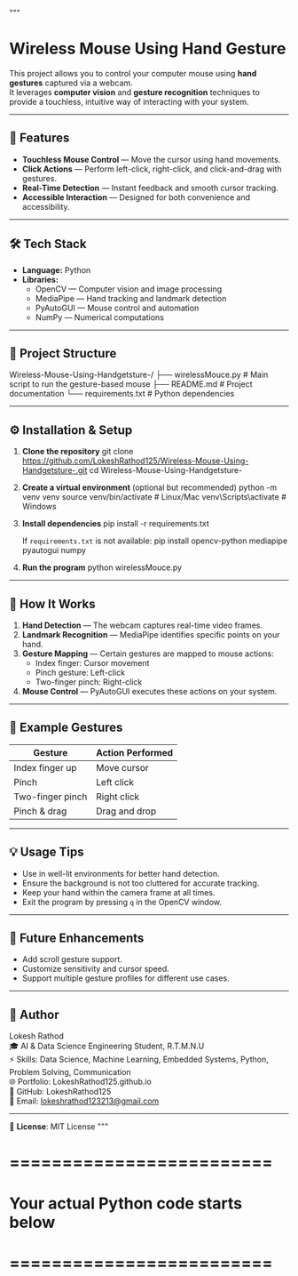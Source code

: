 """
# Wireless Mouse Using Hand Gesture

This project allows you to control your computer mouse using **hand gestures** captured via a webcam.  
It leverages **computer vision** and **gesture recognition** techniques to provide a touchless, intuitive way of interacting with your system.

---

## 🚀 Features

- **Touchless Mouse Control** — Move the cursor using hand movements.
- **Click Actions** — Perform left-click, right-click, and click-and-drag with gestures.
- **Real-Time Detection** — Instant feedback and smooth cursor tracking.
- **Accessible Interaction** — Designed for both convenience and accessibility.

---

## 🛠 Tech Stack

- **Language:** Python  
- **Libraries:**  
  - OpenCV — Computer vision and image processing  
  - MediaPipe — Hand tracking and landmark detection  
  - PyAutoGUI — Mouse control and automation  
  - NumPy — Numerical computations  

---

## 📂 Project Structure

Wireless-Mouse-Using-Handgetsture-/
├── wirelessMouce.py       # Main script to run the gesture-based mouse
├── README.md              # Project documentation
└── requirements.txt       # Python dependencies

---

## ⚙️ Installation & Setup

1. **Clone the repository**
   git clone https://github.com/LokeshRathod125/Wireless-Mouse-Using-Handgetsture-.git
   cd Wireless-Mouse-Using-Handgetsture-

2. **Create a virtual environment** (optional but recommended)
   python -m venv venv
   source venv/bin/activate   # Linux/Mac
   venv\Scripts\activate      # Windows

3. **Install dependencies**
   pip install -r requirements.txt

   If `requirements.txt` is not available:
   pip install opencv-python mediapipe pyautogui numpy

4. **Run the program**
   python wirelessMouce.py

---

## 🎯 How It Works

1. **Hand Detection** — The webcam captures real-time video frames.
2. **Landmark Recognition** — MediaPipe identifies specific points on your hand.
3. **Gesture Mapping** — Certain gestures are mapped to mouse actions:
   - Index finger: Cursor movement
   - Pinch gesture: Left-click
   - Two-finger pinch: Right-click
4. **Mouse Control** — PyAutoGUI executes these actions on your system.

---

## 📸 Example Gestures

| Gesture            | Action Performed |
|--------------------|------------------|
| Index finger up    | Move cursor      |
| Pinch              | Left click       |
| Two-finger pinch   | Right click      |
| Pinch & drag       | Drag and drop    |

---

## 💡 Usage Tips

- Use in well-lit environments for better hand detection.
- Ensure the background is not too cluttered for accurate tracking.
- Keep your hand within the camera frame at all times.
- Exit the program by pressing `q` in the OpenCV window.

---

## 📌 Future Enhancements

- Add scroll gesture support.
- Customize sensitivity and cursor speed.
- Support multiple gesture profiles for different use cases.

---

## 👤 Author

Lokesh Rathod  
🎓 AI & Data Science Engineering Student, R.T.M.N.U  
⚡ Skills: Data Science, Machine Learning, Embedded Systems, Python, Problem Solving, Communication  
🌐 Portfolio: LokeshRathod125.github.io  
💼 GitHub: LokeshRathod125  
📧 Email: lokeshrathod123213@gmail.com

---

📜 **License**: MIT License
"""

# =========================
# Your actual Python code starts below
# =========================
